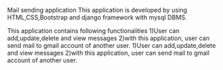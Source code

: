 Mail sending application This application is developed by using HTML,CSS,Bootstrap and django framework with mysql DBMS.

This application contains following functionalities 1)User can add,update,delete and view messages 2)with this application, user can send mail to gmail account of another user.
1)User can add,update,delete and view messages 
2)with this application, user can send mail to gmail account of another user.
